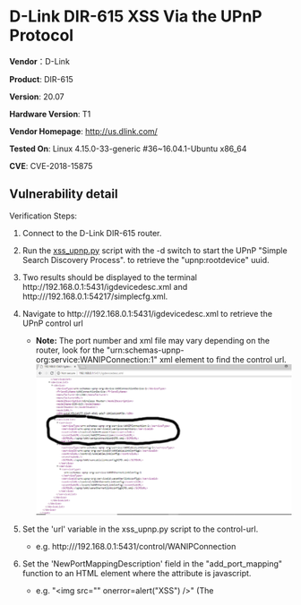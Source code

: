 # D-Link DIR-615 XSS Via the UPnP Protocol #

**Vendor**：D-Link

**Product**: DIR-615

**Version**: 20.07

**Hardware Version**: T1

**Vendor Homepage**: http://us.dlink.com/

**Tested On**: Linux 4.15.0-33-generic #36~16.04.1-Ubuntu x86_64

**CVE**: CVE-2018-15875

## Vulnerability detail ##

Verification Steps:

1. Connect to the D-Link DIR-615 router.
2. Run the [xss_upnp.py](https://github.com/reevesrs24/cve/tree/master/D-Link_DIR-615/xss_UPnP/xss_upnp.py) script with the -d switch to start the UPnP "Simple Search Discovery Process". 
   to retrieve the "upnp:rootdevice" uuid.
3. Two results should be displayed to the terminal http:<span></span>//192.168.0.1:5431/igdevicedesc.xml and http:/<span></span>//192.168.0.1:54217/simplecfg.xml.
4. Navigate to http:/<span></span>//192.168.0.1:5431/igdevicedesc.xml to retrieve the UPnP control url
    - **Note:** The port number and xml file may vary depending on the router, look for the "urn:schemas-upnp-org:service:WANIPConnection:1"
      xml element to find the control url.
    ![alt text](screenshots/control_url.png "")
3. Set the 'url' variable in the xss_upnp.py script to the control-url.
    - e.g. http:/<span></span>//192.168.0.1:5431/control/WANIPConnection
4. Set the 'NewPortMappingDescription' field in the "add_port_mapping" function to an HTML element where the attribute is javascript.
    - e.g. "<img src="" onerror=alert("XSS") />" (The <script> tag caused the page to fail to load, but adding javascript to an attribute worked)
5. Run the xss_upnp.py script with the -m switch to add the port mapping.
    - If successful the router should return an xml acknowledgement similar to this
      <?xml version="1.0"?><br/>
        <s:Envelope xmlns:s="http:/<span></span>//schemas.xmlsoap.org/soap/envelope/"><br/>
            <s:Body><br/>
                <u:AddPortMappingResponse xmlns:u="urn:schemas-upnp-org:service:WANIPConnection:1"><br/>
                </u:AddPortMappingResponse><br/>
            </s:Body><br/>
        </s:Envelope>
        
6. Navigate to the router's Advanced->UPnP page to verify the xss.
    ![alt text](screenshots/xss_upnp.png "")

